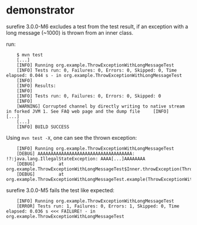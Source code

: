 # demonstrator

surefire 3.0.0-M6 excludes a test from the test result, if an exception with a long message (~1000) is thrown from an inner class.

run:
```
    $ mvn test
    [...]
    [INFO] Running org.example.ThrowExceptionWithLongMessageTest
    [INFO] Tests run: 0, Failures: 0, Errors: 0, Skipped: 0, Time elapsed: 0.044 s - in org.example.ThrowExceptionWithLongMessageTest
    [INFO]
    [INFO] Results:
    [INFO]
    [INFO] Tests run: 0, Failures: 0, Errors: 0, Skipped: 0
    [INFO]
    [WARNING] Corrupted channel by directly writing to native stream in forked JVM 1. See FAQ web page and the dump file     [INFO]     [...]
    [...]
    [INFO] BUILD SUCCESS
```

Using `mvn test -X`, one can see the thrown exception:
```
    [INFO] Running org.example.ThrowExceptionWithLongMessageTest
    [DEBUG] AAAAAAAAAAAAAAAAAAAAAAAAAAAAAAAAAAAA:  !?:java.lang.IllegalStateException: AAAA[...]AAAAAAAA
    [DEBUG]         at org.example.ThrowExceptionWithLongMessageTest$Inner.throwException(ThrowExceptionWithLongMessageTest.java:18)
    [DEBUG]         at org.example.ThrowExceptionWithLongMessageTest.example(ThrowExceptionWithLongMessageTest.java:9)
```

surefire 3.0.0-M5 fails the test like expected:
```
    [INFO] Running org.example.ThrowExceptionWithLongMessageTest
    [ERROR] Tests run: 1, Failures: 0, Errors: 1, Skipped: 0, Time elapsed: 0.036 s <<< FAILURE! - in org.example.ThrowExceptionWithLongMessageTest
```
